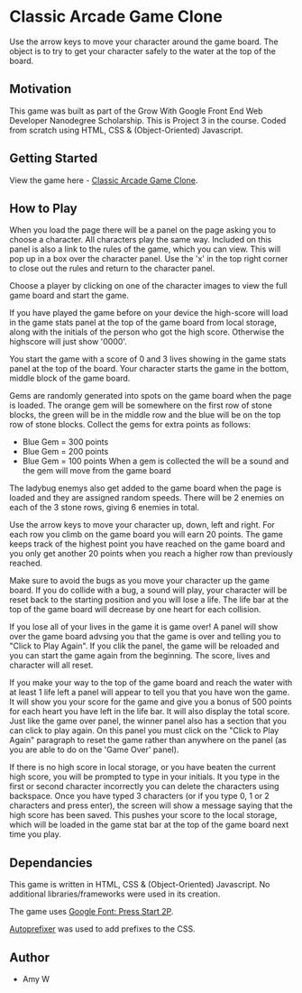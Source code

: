 # Classic Arcade Game Clone
Use the arrow keys to move your character around the game board. The object is to try to get your character safely to the water at the top of the board.


## Motivation
This game was built as part of the Grow With Google Front End Web Developer Nanodegree Scholarship. This is Project 3 in the course.
Coded from scratch using HTML, CSS & (Object-Oriented) Javascript.


## Getting Started
View the game here - [ Classic Arcade Game Clone](http://portfolio.threadkind.com/GWGND03-Classic-Arcade-Game-Clone/).


## How to Play
When you load the page there will be a panel on the page asking you to choose a character. All characters play the same way.
Included on this panel is also a link to the rules of the game, which you can view. This will pop up in a box over the character panel. Use the 'x' in the top right corner to close out the rules and return to the character panel.

Choose a player by clicking on one of the character images to view the full game board and start the game.

If you have played the game before on your device the high-score will load in the game stats panel at the top of the game board from local storage, along with the initials of the person who got the high score. Otherwise the highscore will just show '0000'.

You start the game with a score of 0 and 3 lives showing in the game stats panel at the top of the board. Your character starts the game in the bottom, middle block of the game board.

Gems are randomly generated into spots on the game board when the page is loaded. The orange gem will be somewhere on the first row of stone blocks, the green will be in the middle row and the blue will be on the top row of stone blocks. Collect the gems for extra points as follows:
* Blue Gem = 300 points
* Blue Gem = 200 points
* Blue Gem = 100 points
When a gem is collected the will be a sound and the gem will move from the game board

The ladybug enemys also get added to the game board when the page is loaded and they are assigned random speeds. There will be 2 enemies on each of the 3 stone rows, giving 6 enemies in total.

Use the arrow keys to move your character up, down, left and right.
For each row you climb on the game board you will earn 20 points. The game keeps track of the highest point you have reached on the game board and you only get another 20 points when you reach a higher row than previously reached.

Make sure to avoid the bugs as you move your character up the game board. If you do collide with a bug, a sound will play, your character will be reset back to the starting position and you will lose a life. The life bar at the top of the game board will decrease by one heart for each collision.

If you lose all of your lives in the game it is game over! A panel will show over the game board advsing you that the game is over and telling you to "Click to Play Again". If you clik the panel, the game will be reloaded and you can start the game again from the beginning. The score, lives and character will all reset.

If you make your way to the top of the game board and reach the water with at least 1 life left a panel will appear to tell you that you have won the game. It will show you your score for the game and give you a bonus of 500 points for each heart you have left in the life bar. It will also display the total score.
Just like the game over panel, the winner panel also has a section that you can click to play again. On this panel you must click on the "Click to Play Again" paragraph to reset the game rather than anywhere on the panel (as you are able to do on the 'Game Over' panel).

If there is no high score in local storage, or you have beaten the current high score, you will be prompted to type in your initials. It you type in the first or second character incorrectly you can delete the characters using backspace. Once you have typed 3 characters (or if you type 0, 1 or 2 characters and press enter), the screen will show a message saying that the high score has been saved. This pushes your score to the local storage, which will be loaded in the game stat bar at the top of the game board next time you play.


## Dependancies
This game is written in HTML, CSS & (Object-Oriented) Javascript. No additional libraries/frameworks were used in its creation.

The game uses [Google Font: Press Start 2P](https://fonts.google.com/specimen/Press+Start+2P).

[Autoprefixer](https://autoprefixer.github.io/) was used to add prefixes to the CSS.


## Author
- Amy W
